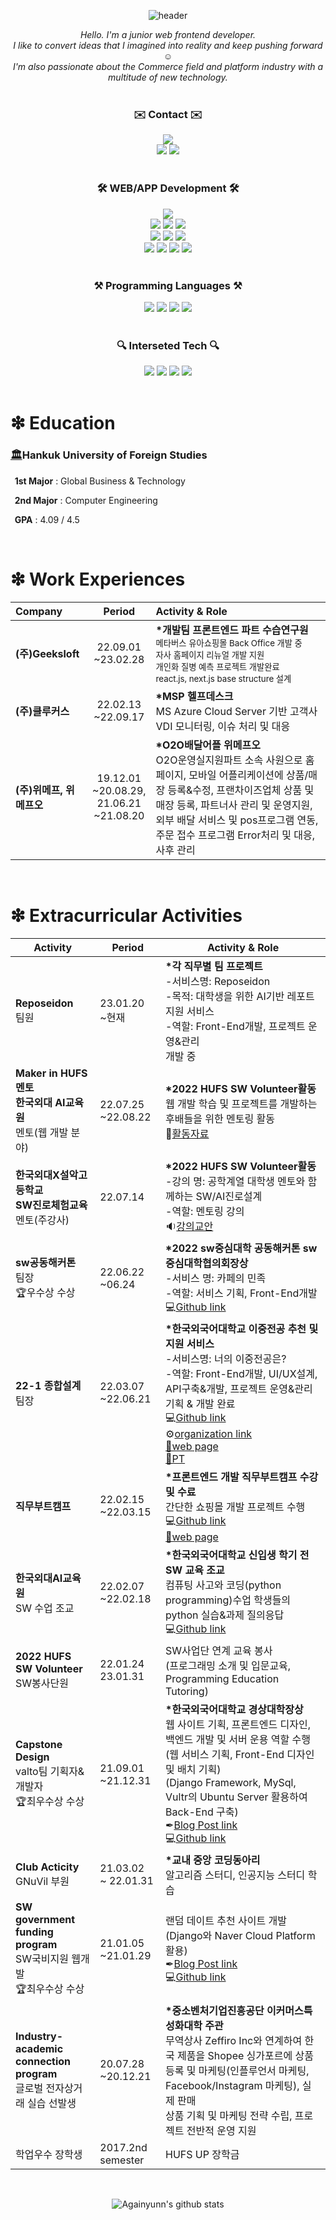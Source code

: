 <div align="center">
   
![header](https://capsule-render.vercel.app/api?type=waving&color=1E90FF&height=300&section=header&text=JaeyunJung's%20Github&fontSize=60)
   
   <div>
      <em>Hello. I'm a junior web frontend developer.<br/>
I like to convert ideas that I imagined into reality and keep pushing forward ☺️<br/>
I'm also passionate about the Commerce field and platform industry with a multitude of new technology.</em>
   </div>
   <br/>
   <div align="center">
      <h3>✉️ Contact ✉️</h3>
       <img src="https://img.shields.io/badge/rangyun36@gmail.com-EA4335?style=flat-square&logo=Gmail&logoColor=white">
       <div>
      <a href="https://blog.naver.com/rangyun"><img src="https://img.shields.io/badge/blog-369F36?style=for-the-badge&logo=Blogger&logoColor=white&link=https://blog.naver.com/rangyun"/></a> 
      <a href="https://www.instagram.com/again_yunn/"><img src="https://img.shields.io/badge/instagram-E4405F?style=for-the-badge&logo=Instagram&logoColor=white&link=https://www.instagram.com/again_yunn/"/></a> 
      </div>
   </div>
   
   <br/>
   <div align="center">
      <h3>🛠 WEB/APP Development 🛠</h3>
      <div>
        <img src="https://img.shields.io/badge/html5-E34F26?style=for-the-badge&logo=Html5&logoColor=white"> 
      </div>
      <div>
        <img src="https://img.shields.io/badge/css-1572B6?style=for-the-badge&logo=Css3&logoColor=white">
        <img src="https://img.shields.io/badge/sass-CC6699?style=for-the-badge&logo=Sass&logoColor=white">
        <img src="https://img.shields.io/badge/react.js-61DAFB?style=for-the-badge&logo=React&logoColor=black"> 
      </div>
      <div>
        <img src="https://img.shields.io/badge/next.js-000000?style=for-the-badge&logo=Next.js&logoColor=white">
        <img src="https://img.shields.io/badge/vue.js-4FC08D?style=for-the-badge&logo=Vue.js&logoColor=white">
        <img src="https://img.shields.io/badge/django-092E20?style=for-the-badge&logo=Django&logoColor=white">
      </div>
      <div>
         <img src="https://img.shields.io/badge/figma-F24E1E?style=for-the-badge&logo=Figma&logoColor=white">
         <img src="https://img.shields.io/badge/postman-FF6C37?style=for-the-badge&logo=Postman&logoColor=white">
         <img src="https://img.shields.io/badge/vultr-007BFC?style=for-the-badge&logo=Vultr&logoColor=white">
         <img src="https://img.shields.io/badge/aws-FF9900?style=for-the-badge&logo=AmazonEC2&logoColor=white">
      </div>
   </div>
   
   <br/>
   <div align="center">
      <h3>⚒ Programming Languages ⚒</h3>
           <img src="https://img.shields.io/badge/javascript-F7DF1E?style=for-the-badge&logo=Javascript&logoColor=black">
           <img src="https://img.shields.io/badge/typescript-3178C6?style=for-the-badge&logo=Typescript&logoColor=white">
     <img src="https://img.shields.io/badge/python-3776AB?style=for-the-badge&logo=Python&logoColor=white"> 
     <img src="https://img.shields.io/badge/java-F80000?style=for-the-badge&logo=Oracle&logoColor=white"> 
   </div>
   
   <br/>
   <div align="center">
      <h3>🔍 Interseted Tech 🔍</h3>
       <img src="https://img.shields.io/badge/web-000000?style=for-the-badge&logo=Mozilla&logoColor=white">
       <img src="https://img.shields.io/badge/cloud-3693F3?style=for-the-badge&logo=iCloud&logoColor=white">
       <img src="https://img.shields.io/badge/crypto-F7931A?style=for-the-badge&logo=Bitcoin&logoColor=white">
       <img src="https://img.shields.io/badge/metaverse-D9272E?style=for-the-badge&logo=MEGA&logoColor=white">

   </div>
</div>
   
<br>

<h1><strong>❇︎ Education</strong></h1>

<h3><a href="https://www.hufs.ac.kr">🏛</a>Hankuk University of Foreign Studies</h3>

<strong>&nbsp;&nbsp;1st Major</strong> : Global Business & Technology

<strong>&nbsp;&nbsp;2nd Major</strong> : Computer Engineering

<strong>&nbsp;&nbsp;GPA</strong> : 4.09 / 4.5

<br/>

<h1><strong>❇︎ Work Experiences</strong></h1>

| <b> Company </b> | <b>Period | Activity & Role </b>|
| :--- | :---: | :--- |
| <strong>(주)Geeksloft</strong> | 22.09.01<br>~23.02.28 |<b>*개발팀 프론트엔드 파트 수습연구원</b> <br/><small> 메타버스 유아쇼핑몰 Back Office 개발 중 <br/>자사 홈페이지 리뉴얼 개발 지원<br/> 개인화 질병 예측 프로젝트 개발완료 <br/>react.js, next.js base structure 설계</small>|
| <strong>(주)클루커스</strong> | 22.02.13<br>~22.09.17  |<b>*MSP 헬프데스크</b> <br>MS Azure Cloud Server 기반 고객사 VDI 모니터링, 이슈 처리 및 대응 |
| <strong>(주)위메프, 위메프오</strong> | 19.12.01 <br>~20.08.29, <br> 21.06.21 <br>~21.08.20 |<b>*O2O배달어플 위메프오</b> <br>O2O운영실지원파트 소속 사원으로 홈페이지, 모바일 어플리케이션에 상품/매장 등록&수정, 프랜차이즈업체 상품 및 매장 등록, 파트너사 관리 및 운영지원, 외부 배달 서비스 및 pos프로그램 연동, 주문 접수 프로그램 Error처리 및 대응, 사후 관리|
<br/>

<h1><strong>❇︎ Extracurricular Activities</strong></h1>

| <b> Activity | Period | Activity & Role </b> |
|---|---|---|
| <strong>Reposeidon</strong><br>팀원 | 23.01.20<br>~현재 | <b>*각 직무별 팀 프로젝트</b><br>-서비스명: Reposeidon<br/>-목적: 대학생을 위한 AI기반 레포트 지원 서비스<br>-역할: Front-End개발, 프로젝트 운영&관리<br>개발 중 |
| <strong>Maker in HUFS 멘토 <br/>한국외대 AI교육원 </strong><br>멘토(웹 개발 분야) | 22.07.25<br>~22.08.22 |<b>*2022 HUFS SW Volunteer활동</b><br>웹 개발 학습 및 프로젝트를 개발하는 후배들을 위한 멘토링 활동 <br>📱[활동자료](https://sites.google.com/hufs.ac.kr/maker-in-hufs-web) |
| <strong>한국외대X설악고등학교<br/>SW진로체험교육</strong><br>멘토(주강사) | 22.07.14 |<b>*2022 HUFS SW Volunteer활동</b><br>-강의 명: 공학계열 대학생 멘토와 함께하는 SW/AI진로설계<br>-역할: 멘토링 강의 <br> 🔉[강의교안](https://github.com/Againyunn/HUFS_SW_Education/tree/main/%ED%95%9C%EA%B5%AD%EC%99%B8%EB%8C%80%20x%20%EC%84%A4%EC%95%85%EA%B3%A0%EB%93%B1%ED%95%99%EA%B5%90%20sw%EC%A7%84%EB%A1%9C%EC%B2%B4%ED%97%98%20%EA%B5%90%EC%9C%A1%20%EA%B0%95%EC%9D%98) |
| <strong>sw공동해커톤</strong><br>팀장<br>🏆우수상 수상 | 22.06.22<br>~06.24 |<b>*2022 sw중심대학 공동해커톤 sw중심대학협의회장상</b><br>-서비스 명: 카페의 민족 <br>-역할: 서비스 기획, Front-End개발 <br>💻[Github link](https://github.com/SW-HACKATHON-CAMIN) |
| <strong>22-1 종합설계</strong><br>팀장 | 22.03.07<br>~22.06.21 |<b>*한국외국어대학교 이중전공 추천 및 지원 서비스</b><br>-서비스명: 너의 이중전공은? <br>-역할: Front-End개발, UI/UX설계, API구축&개발, 프로젝트 운영&관리<br>기획 & 개발 완료 <br> 💻[Github link](https://github.com/Againyunn/Comprehensive-design) <br> ⚙[organization link](https://github.com/Whats-Your-DualMajor) <br> [📱web page](http://43.200.48.156:8080/#/) <br> [🎤PT](https://www.miricanvas.com/v/116urx9)|
| <strong>직무부트캠프</strong> | 22.02.15<br>~22.03.15 | <b>*프론트엔드 개발 직무부트캠프 수강 및 수료</b> <br>간단한 쇼핑몰 개발 프로젝트 수행 <br>💻[Github link](https://github.com/Againyunn/now) <br> [📱web page](https://againyunn.github.io/now/) |
| <strong>한국외대AI교육원</strong><br/>SW 수업 조교 | 22.02.07<br>~22.02.18 |<b>*한국외국어대학교 신입생 학기 전 SW 교육 조교</b><br>컴퓨팅 사고와 코딩(python programming)수업 학생들의 python 실습&과제 질의응답 <br>💻[Github link](https://github.com/Againyunn/HUFS_SW_Education) |
| <strong>2022 HUFS SW Volunteer</strong> <br>SW봉사단원 | 22.01.24 <br> 23.01.31 | SW사업단 연계 교육 봉사<br>(프로그래밍 소개 및 입문교육, Programming Education Tutoring) |
| <strong>Capstone Design</strong> <br>valto팀 기획자&개발자<br>🏆최우수상 수상  | 21.09.01<br>~21.12.31 |<b>*한국외국어대학교 경상대학장상</b><br/> 웹 사이트 기획, 프론트엔드 디자인, 백엔드 개발 및 서버 운용 역할 수행<br>(웹 서비스 기획, Front-End 디자인 및 배치 기획)<br>(Django Framework, MySql, Vultr의 Ubuntu Server 활용하여 Back-End 구축)<br>✒[Blog Post link](https://blog.naver.com/rangyun/222619359347) <br>💻[Github link](https://github.com/Againyunn/valto) |
| <strong>Club Acticity</strong> <br>GNuVil 부원 | 21.03.02<br>~ 22.01.31 |<b>*교내 중앙 코딩동아리</b><br>알고리즘 스터디, 인공지능 스터디 학습 |
| <strong>SW government funding program</strong> <br>SW국비지원 웹개발 <br>🏆최우수상 수상 | 21.01.05<br>~21.01.29 | 랜덤 데이트 추천 사이트 개발 <br>(Django와 Naver Cloud Platform 활용)  <br>✒[Blog Post link](https://blog.naver.com/rangyun/222240831159) <br>💻[Github link](https://github.com/Againyunn/RandomDating)|
| <strong>Industry-academic connection program</strong><br>글로벌 전자상거래 실습 선발생| 20.07.28<br>~20.12.21 |<b>*중소벤처기업진흥공단 이커머스특성화대학 주관</b><br>무역상사 Zeffiro Inc와 연계하여 한국 제품을 Shopee 싱가포르에 상품 등록 및 마케팅(인플루언서 마케팅, Facebook/Instagram 마케팅), 실제 판매 <br>상품 기획 및 마케팅 전략 수립, 프로젝트 전반적 운영 지원 |
| 학업우수 장학생 | 2017.2nd semester | HUFS UP 장학금 |
<br/>

<div align="center">

![Againyunn's github stats](https://github-readme-stats.vercel.app/api?username=Againyunn&show_icons=true)

</div>
